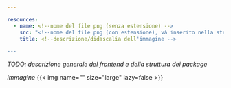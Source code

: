 ```yaml
---

resources:
  - name: <!--nome del file png (senza estensione) -->
    src: "<!--nome del file png (con estensione), và inserito nella stessa cartella di questo file -->"
    title: <!--descrizione/didascalia dell'immagine -->

---
```


*TODO: descrizione generale del frontend e della struttura dei package*</br>

*immagine*
{{< img name="<!--nome del file png (senza estensione) -->" size="large" lazy=false >}}


